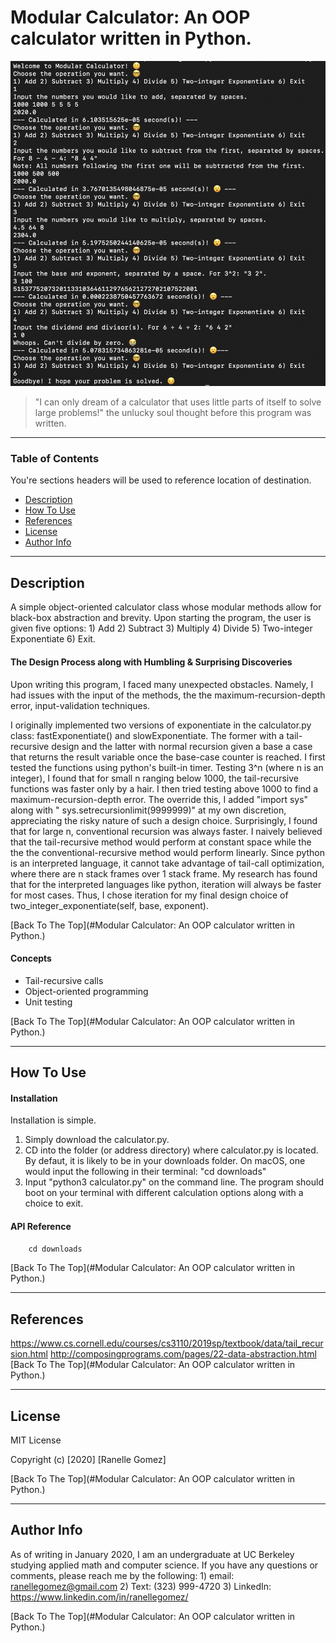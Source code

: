 # Modular Calculator: An OOP calculator written in Python.

![Project Image](calculator_interface.png)

> "I can only dream of a calculator that uses little parts of itself to solve large problems!" the unlucky soul thought before this program was written.   

---

### Table of Contents
You're sections headers will be used to reference location of destination.

- [Description](#description)
- [How To Use](#how-to-use)
- [References](#references)
- [License](#license)
- [Author Info](#author-info)

---

## Description

A simple object-oriented calculator class whose modular methods allow for black-box abstraction and brevity. Upon starting the program, the user is given five options: 1) Add 2) Subtract 3) Multiply 4) Divide 5) Two-integer Exponentiate 6) Exit.

#### The Design Process along with Humbling & Surprising Discoveries 

Upon writing this program, I faced many unexpected obstacles. Namely, I had issues with the input of the methods, the the maximum-recursion-depth error, input-validation techniques. 

I originally implemented two versions of exponentiate in the calculator.py class: fastExponentiate() and slowExponentiate. The former with a tail-recursive design and the latter with normal recursion given a base a case that returns the result variable once the base-case counter is reached. I first tested the functions using python's built-in timer. Testing 3^n (where n is an integer), I found that for small n ranging below 1000, the tail-recursive functions was faster only by a hair. I then tried testing above 1000 to find a maximum-recursion-depth error. The override this, I added "import sys" along with " sys.setrecursionlimit(9999999)" at my own discretion, appreciating the risky nature of such a design choice. Surprisingly, I found that for large n, conventional recursion was always faster. I naively believed that the tail-recursive method would perform at constant space while the the the conventional-recursive method would perform linearly. Since python is an interpreted language, it cannot take advantage of tail-call optimization, where there are n stack frames over 1 stack frame. My research has found that for the interpreted languages like python, iteration will always be faster for most cases. Thus, I chose iteration for my final design choice of two_integer_exponentiate(self, base, exponent).

[Back To The Top](#Modular Calculator: An OOP calculator written in Python.)

#### Concepts

- Tail-recursive calls
- Object-oriented programming
- Unit testing

[Back To The Top](#Modular Calculator: An OOP calculator written in Python.)

---

## How To Use

#### Installation
Installation is simple. 
1) Simply download the calculator.py. 
2) CD into the folder (or address directory) where calculator.py is located. By defaut, it is likely to be in your downloads folder. On macOS, one would input the following in their terminal: "cd downloads" 
3) Input "python3 calculator.py" on the command line. The program should boot on your terminal with different calculation options along with a choice to exit. 



#### API Reference

```html
    cd downloads
```
[Back To The Top](#Modular Calculator: An OOP calculator written in Python.)

---

## References
https://www.cs.cornell.edu/courses/cs3110/2019sp/textbook/data/tail_recursion.html
http://composingprograms.com/pages/22-data-abstraction.html
[Back To The Top](#Modular Calculator: An OOP calculator written in Python.)


---

## License

MIT License

Copyright (c) [2020] [Ranelle Gomez]

[Back To The Top](#Modular Calculator: An OOP calculator written in Python.)

---

## Author Info

As of writing in January 2020, I am an undergraduate at UC Berkeley studying applied math and computer science. If you have any questions or comments, please reach me by the following: 1) email: ranellegomez@gmail.com 2) Text: (323) 999-4720 3)
LinkedIn: https://www.linkedin.com/in/ranellegomez/

[Back To The Top](#Modular Calculator: An OOP calculator written in Python.)
